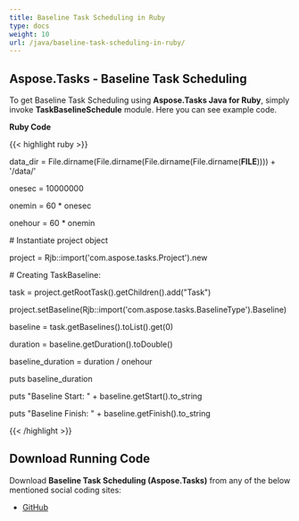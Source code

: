 ```yaml
---
title: Baseline Task Scheduling in Ruby
type: docs
weight: 10
url: /java/baseline-task-scheduling-in-ruby/
---
```


## **Aspose.Tasks - Baseline Task Scheduling**
To get Baseline Task Scheduling using **Aspose.Tasks Java for Ruby**, simply invoke **TaskBaselineSchedule** module. Here you can see example code.

**Ruby Code**

{{< highlight ruby >}}

 data_dir = File.dirname(File.dirname(File.dirname(File.dirname(__FILE__)))) + '/data/'

onesec = 10000000

onemin = 60 * onesec

onehour = 60 * onemin

\# Instantiate project object

project = Rjb::import('com.aspose.tasks.Project').new

\# Creating TaskBaseline:

task = project.getRootTask().getChildren().add("Task")

project.setBaseline(Rjb::import('com.aspose.tasks.BaselineType').Baseline)

baseline = task.getBaselines().toList().get(0)

duration = baseline.getDuration().toDouble()

baseline_duration = duration / onehour

puts baseline_duration

puts "Baseline Start: "  + baseline.getStart().to_string

puts "Baseline Finish: " + baseline.getFinish().to_string

{{< /highlight >}}
## **Download Running Code**
Download **Baseline Task Scheduling (Aspose.Tasks)** from any of the below mentioned social coding sites:

- [GitHub](https://github.com/aspose-tasks/Aspose.Tasks-for-Java/blob/master/Plugins/Aspose_Tasks_Java_for_Ruby/lib/asposetasksjava/TaskBaselines/taskbaselineschedule.rb)
